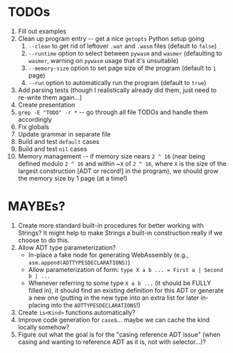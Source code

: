 # TODOs
1. Fill out examples
2. Clean up program entry -- get a nice `getopts` Python setup going
   1. `--clean` to get rid of leftover `.wat` and `.wasm` files (default to `false`)
   2. `--runtime` option to select between `pywasm` and `wasmer` (defaulting to `wasmer`, warning on `pywasm` usage that it's unsuitable)
   3. `--memory-size` option to set page size of the program (default to `1` page)
   4. `--run` option to automatically run the program (default to `true`)
3. Add parsing tests (though I realistically already did them, just need to re-write them again...)
4. Create presentation
5. `grep -E "TODO" -r *` -- go through all file TODOs and handle them accordingly
6. Fix globals
7.  Update grammar in separate file
8.  Build and test `default` cases
9.  Build and test `nil` cases
10. Memory management -- if memory size nears `2 ^ 16` (near being defined modulo `2 ^ 16` and within ~`X` of `2 ^ 16`, where `X` is the size of the largest construction [ADT or record!] in the program), we should grow the memory size by 1 page (at a time!)

# MAYBEs?
1. Create more standard built-in procedures for better working with Strings? It might help to make Strings a built-in construction really if we choose to do this.
2. Allow ADT type parameterization?
    * In-place a fake node for generating WebAssembly (e.g., `asm.append(ADTTYPESDECLARATIONS)`)
    * Allow parameterization of form: `type X a b ... = First a | Second b | ... `
    * Whenever referring to some type `X a b ...` (it should be FULLY filled in), it should find an existing definition for this ADT or generate a new one (putting in the new type into an extra list for later in-placing into the `ADTTYPESDECLARATIONS`!)
3. Create `is<Kind>` functions automatically?
4. Improve code generation for `case`s... maybe we can cache the kind locally somehow?
5. Figure out what the goal is for the "casing reference ADT issue" (when casing and wanting to reference ADT as it is, not with selector...)?
